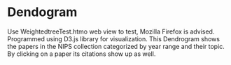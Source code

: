 # Dendogram

Use WeightedtreeTest.htmo web view to test, Mozilla Firefox is advised.
Programmed using D3.js library for visualization.
This Dendrogram shows the papers in the NIPS collection categorized by year range and their topic. 
By clicking on a paper its citations show up as well.
